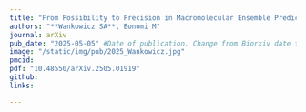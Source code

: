 ```yaml
---
title: "From Possibility to Precision in Macromolecular Ensemble Prediction"
authors: "**Wankowicz SA**, Bonomi M"
journal: arXiv
pub_date: "2025-05-05" #Date of publication. Change from Biorxiv date to Journal date once accepted
image: "/static/img/pub/2025_Wankowicz.jpg" 
pmcid: 
pdf: "10.48550/arXiv.2505.01919"
github:
links:

---
```

